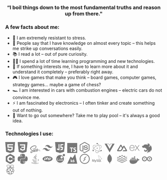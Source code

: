 <h3 align="center">
“I boil things down to the most fundamental truths and reason up from there."</h3>

### A few facts about me:

- 💪 I am extremely resistant to stress.
- 🧠 People say that I have knowledge on almost every topic – this helps me strike up conversations easily.
- 📚 I read a lot – out of pure curiosity.
- 👨‍💻 I spend a lot of time learning programming and new technologies.
- 🔎 If something interests me, I have to learn more about it and understand it completely – preferably right away.
- 🎮 I love games that make you think – board games, computer games, strategy games... maybe a game of chess?
- 🏎️ I am interested in cars with combustion engines – electric cars do not convince me.
- ⚡️ I am fascinated by electronics – I often tinker and create something out of nothing.
- 🎱 Want to go out somewhere? Take me to play pool – it's always a good idea.

### Technologies I use:

<img src="icons/html5.svg" width="32" />&nbsp;
<img src="icons/css3.svg" width="32" />&nbsp;
<img src="icons/sass.svg" width="32" />&nbsp;
<img src="icons/tailwindcss.svg" width="32" />&nbsp;
<img src="icons/javascript.svg" width="32" />&nbsp;
<img src="icons/typescript.svg" width="32" />&nbsp;
<img src="icons/nodejs.svg" width="32" />&nbsp;
<img src="icons/electron.svg" width="32" />&nbsp;
<img src="icons/vuedotjs.svg" width="32" />&nbsp;
<img src="icons/nuxt.svg" width="32" />&nbsp;
<img src="icons/express.svg" width="32" />&nbsp;
<img src="icons/nestjs.svg" width="32" />&nbsp;
<img src="icons/cplusplus.svg" width="32" />&nbsp;
<img src="icons/python.svg" width="32" />&nbsp;
<img src="icons/java.svg" width="32" />&nbsp;
<img src="icons/php.svg" width="32" />&nbsp;
<img src="icons/lua.svg" width="32" />&nbsp;
<img src="icons/k6.svg" width="32" />&nbsp;
<img src="icons/socket-dot-io.svg" width="32" />&nbsp;
<img src="icons/mysql.svg" width="32" />&nbsp;
<img src="icons/mongodb.svg" width="32" />&nbsp;
<img src="icons/redis.svg" width="32" />&nbsp;
<img src="icons/docker.svg" width="32" />&nbsp;
<img src="icons/arduino.svg" width="32" />&nbsp;
<img src="icons/raspberrypi.svg" width="32" />&nbsp;


[//]: # (<img src="icons/jquery.svg" width="32" />&nbsp;)
[//]: # (<img src="icons/prisma.svg" width="32" />&nbsp;)
[//]: # (<img src="icons/pug.svg" width="32" />&nbsp;)
[//]: # (<img src="icons/puppeteer.svg" width="32" />&nbsp;)
[//]: # (<img src="icons/webpack.svg" width="32" />&nbsp;)
[//]: # (<img src="icons/turborepo.svg" width="32" />&nbsp;)
[//]: # (<img src="icons/redux.svg" width="32" />&nbsp;)
[//]: # (<img src="icons/robotframework.svg" width="32" />&nbsp;)
[//]: # (<img src="icons/react.svg" width="32" />&nbsp;)
[//]: # (<img src="icons/rabbitmq.svg" width="32" />&nbsp;)
[//]: # (<img src="icons/jsonwebtokens.svg" width="32" />&nbsp;)
[//]: # (<img src="icons/handlebarsdotjs.svg" width="32" />&nbsp;)
[//]: # (<img src="icons/fastify.svg" width="32" />&nbsp;)
[//]: # (<img src="icons/graphql.svg" width="32" />&nbsp;)
[//]: # (<img src="icons/angular.svg" width="32" />&nbsp;)
